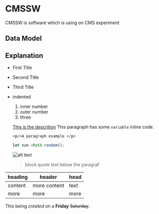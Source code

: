 # CMSSW
CMSSW is software which is using on CMS experiment

## Data Model

## Explanation
- First Title
- Second Title
- Third Title
 - indented
   1. inner number
   2. outer number
   3. three
   
   [This is the descrition](https://github.com/topaklihuseyin/CMSSW/edit/master/README.md)
   This paragraph has some `variable` inline code.
   
   ```html
   <p/>A paragraph example </p>
   ```
   ```javascript
   let num =Math.random();
   ```
   ![alt text](http://picsum.photos/200/200)
   >block quote text below the paragraf
   
  | heading | header | head |
  | --- | --- | --- |
  | content | more content | text |
  | more | more | more |
 
 This being  *created* on a **Friday** ~~Saturday~~.
